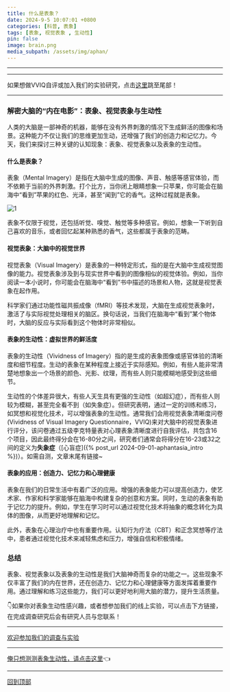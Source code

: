 ```yaml
---
title: 什么是表象？
date: 2024-9-5 10:07:01 +0800
categories: [科普, 表象]
tags: [表象, 视觉表象 , 生动性]    
pin: false
image: brain.png
media_subpath: /assets/img/aphan/
---
```


---



---

如果想做VVIQ自评或加入我们的实验研究，点击[这里](#bottom)跳至尾部！

---



### 解密大脑的“内在电影”：表象、视觉表象与生动性

人类的大脑是一部神奇的机器，能够在没有外界刺激的情况下生成鲜活的图像和场景。这种能力不仅让我们的思维更加生动，还增强了我们的创造力和记忆力。今天，我们来探讨三种关键的认知现象：表象、视觉表象以及表象的生动性。

#### 什么是表象？

表象（Mental Imagery）是指在大脑中生成的图像、声音、触感等感官体验，而不依赖于当前的外界刺激。打个比方，当你闭上眼睛想象一只苹果，你可能会在脑海中“看到”苹果的红色、光泽，甚至“闻到”它的香气。这种过程就是表象。

![1](apple.png)

表象不仅限于视觉，还包括听觉、嗅觉、触觉等多种感官。例如，想象一下听到自己喜欢的音乐，或者回忆起某种熟悉的香气，这些都属于表象的范畴。

#### 视觉表象：大脑中的视觉世界

视觉表象（Visual Imagery）是表象的一种特定形式，指的是在大脑中生成视觉图像的能力。视觉表象涉及到与现实世界中看到的图像相似的视觉体验。例如，当你阅读一本小说时，你可能会在脑海中“看到”书中描述的场景和人物，这就是视觉表象在起作用。

科学家们通过功能性磁共振成像（fMRI）等技术发现，大脑在生成视觉表象时，激活了与实际视觉处理相关的脑区。换句话说，当我们在脑海中“看到”某个物体时，大脑的反应与实际看到这个物体时非常相似。

#### 表象的生动性：虚拟世界的鲜活度

表象的生动性（Vividness of Imagery）指的是生成的表象图像或感官体验的清晰度和细节程度。生动的表象在某种程度上接近于实际感知。例如，有些人能非常清楚地想象出一个场景的颜色、光影、纹理，而有些人则只能模糊地感受到这些细节。

生动性的个体差异很大，有些人天生具有更强的生动性（如超幻症），而有些人则较为模糊，甚至完全看不到（如失象症）。但研究表明，通过一定的训练和练习，如冥想和视觉化技术，可以增强表象的生动性。通常我们会用视觉表象清晰度问卷(Vividness of Visual Imagery Questionnaire，VVIQ)来对大脑中的视觉表象进行评分，该问卷通过五级李克特量表对心理表象清晰度进行自我评估，共包含16个项目，因此最终得分会在16-80分之间，研究者们通常会将得分在16-23或32之间的定义为**失象症**（[心盲症]({% post_url 2024-09-01-aphantasia_intro %})）。如需自测，文章末尾有链接~

#### 表象的应用：创造力、记忆力和心理健康

表象在我们的日常生活中有着广泛的应用。增强的表象能力可以提高创造力，使艺术家、作家和科学家能够在脑海中构建复杂的创意和方案。同时，生动的表象有助于记忆力的提升。例如，学生在学习时可以通过视觉化技术将抽象的概念转化为具体的图像，从而更好地理解和记忆。

此外，表象在心理治疗中也有重要作用。认知行为疗法（CBT）和正念冥想等疗法中，患者通过视觉化技术来减轻焦虑和压力，增强自信和积极情绪。

<a id="bottom"></a>

### 总结

表象、视觉表象以及表象的生动性是我们大脑神奇而复杂的功能之一。这些现象不仅丰富了我们的内在世界，还在创造力、记忆力和心理健康等方面发挥着重要作用。通过理解和练习这些能力，我们可以更好地利用大脑的潜力，提升生活质量。

👇如果你对表象生动性感兴趣，或者想参加我们的线上实验，可以点击下方链接，在完成调查研究后会有研究人员与您联系！

---

[欢迎参加我们的调查与实验](https://www.wjx.cn/vm/hJnML7h.aspx# )

---

[俺只想测测表象生动性，请点击这里](https://www.wjx.cn/vm/eDrYzSL.aspx# )👈

---

[回到顶部](#) 

